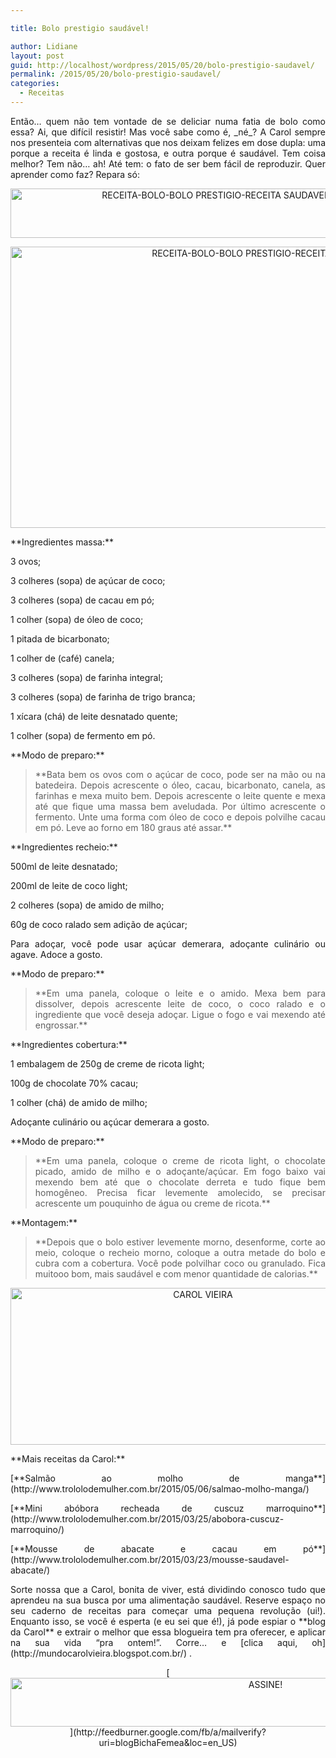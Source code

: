 ```yaml
---

title: Bolo prestigio saudável!

author: Lidiane
layout: post
guid: http://localhost/wordpress/2015/05/20/bolo-prestigio-saudavel/
permalink: /2015/05/20/bolo-prestigio-saudavel/
categories:
  - Receitas
---
```

<p align="justify">
  Então… quem não tem vontade de se deliciar numa fatia de bolo como essa? Ai, que difícil resistir! Mas você sabe como é, _né_? A Carol sempre nos presenteia com alternativas que nos deixam felizes em dose dupla: uma porque a receita é linda e gostosa, e outra porque é saudável. Tem coisa melhor? Tem não… ah! Até tem: o fato de ser bem fácil de reproduzir. Quer aprender como faz? Repara só:
</p>

<p align="center">
  <a href="http://www.trololodemulher.com.br/blog/wp-content/uploads/2015/05/RECEITA-BOLO-BOLO-PRESTIGIO-RECEITA-SAUDAVEL2.png"><img class="alignnone size-full wp-image-10956" src="http://www.trololodemulher.com.br/blog/wp-content/uploads/2015/05/RECEITA-BOLO-BOLO-PRESTIGIO-RECEITA-SAUDAVEL2.png" alt="RECEITA-BOLO-BOLO PRESTIGIO-RECEITA SAUDAVEL[2]" width="659" height="79" /></a>
</p>

<p align="center">
  <a href="http://www.trololodemulher.com.br/blog/wp-content/uploads/2015/05/RECEITA-BOLO-BOLO-PRESTIGIO-RECEITA-SAUDAVEL.jpg"><img class="alignnone size-full wp-image-10953" src="http://www.trololodemulher.com.br/blog/wp-content/uploads/2015/05/RECEITA-BOLO-BOLO-PRESTIGIO-RECEITA-SAUDAVEL.jpg" alt="RECEITA-BOLO-BOLO PRESTIGIO-RECEITA SAUDAVEL" width="800" height="450" /></a>
</p>

<p align="justify">
  **Ingredientes massa:**
</p>

<p align="justify">
  3 ovos;
</p>

<p align="justify">
  3 colheres (sopa) de açúcar de coco;
</p>

<p align="justify">
  3 colheres (sopa) de cacau em pó;
</p>

<p align="justify">
  1 colher (sopa) de óleo de coco;
</p>

<p align="justify">
  1 pitada de bicarbonato;
</p>

<p align="justify">
  1 colher de (café) canela;
</p>

<p align="justify">
  3 colheres (sopa) de farinha integral;
</p>

<p align="justify">
  3 colheres (sopa) de farinha de trigo branca;
</p>

<p align="justify">
  1 xícara (chá) de leite desnatado quente;
</p>

<p align="justify">
  1 colher (sopa) de fermento em pó.
</p>

<p align="justify">
  **Modo de preparo:**
</p>

> <p align="justify">
>   **Bata bem os ovos com o açúcar de coco, pode ser na mão ou na batedeira. Depois acrescente o óleo, cacau, bicarbonato, canela, as farinhas e mexa muito bem. Depois acrescente o leite quente e mexa até que fique uma massa bem aveludada. Por último acrescente o fermento. Unte uma forma com óleo de coco e depois polvilhe cacau em pó. Leve ao forno em 180 graus até assar.**
> </p>

<p align="justify">
  **Ingredientes recheio:**
</p>

<p align="justify">
  500ml de leite desnatado;
</p>

<p align="justify">
  200ml de leite de coco light;
</p>

<p align="justify">
  2 colheres (sopa) de amido de milho;
</p>

<p align="justify">
  60g de coco ralado sem adição de açúcar;
</p>

<p align="justify">
  Para adoçar, você pode usar açúcar demerara, adoçante culinário ou agave. Adoce a gosto.
</p>

<p align="justify">
  **Modo de preparo:**
</p>

> <p align="justify">
>   **Em uma panela, coloque o leite e o amido. Mexa bem para dissolver, depois acrescente leite de coco, o coco ralado e o ingrediente que você deseja adoçar. Ligue o fogo e vai mexendo até engrossar.**
> </p>

<p align="justify">
  **Ingredientes cobertura:**
</p>

<p align="justify">
  1 embalagem de 250g de creme de ricota light;
</p>

<p align="justify">
  100g de chocolate 70% cacau;
</p>

<p align="justify">
  1 colher (chá) de amido de milho;
</p>

<p align="justify">
  Adoçante culinário ou açúcar demerara a gosto.
</p>

<p align="justify">
  **Modo de preparo:**
</p>

> <p align="justify">
>   **Em uma panela, coloque o creme de ricota light, o chocolate picado, amido de milho e o adoçante/açúcar. Em fogo baixo vai mexendo bem até que o chocolate derreta e tudo fique bem homogêneo. Precisa ficar levemente amolecido, se precisar acrescente um pouquinho de água ou creme de ricota.**
> </p>

<p align="justify">
  **Montagem:**
</p>

> <p align="justify">
>   **Depois que o bolo estiver levemente morno, desenforme, corte ao meio, coloque o recheio morno, coloque a outra metade do bolo e cubra com a cobertura. Você pode polvilhar coco ou granulado. Fica muitooo bom, mais saudável e com menor quantidade de calorias.**
> </p>

<p align="center">
  <a href="http://www.trololodemulher.com.br/blog/wp-content/uploads/2014/07/CAROL-VIEIRA.png"><img class="alignnone size-full wp-image-10204" src="http://www.trololodemulher.com.br/blog/wp-content/uploads/2014/07/CAROL-VIEIRA.png" alt="CAROL VIEIRA" width="600" height="251" /></a>
</p>

<p align="justify">
  **Mais receitas da Carol:**
</p>

<p align="justify">
  [**Salmão ao molho de manga**](http://www.trololodemulher.com.br/2015/05/06/salmao-molho-manga/) 
</p>

<p align="justify">
  [**Mini abóbora recheada de cuscuz marroquino**](http://www.trololodemulher.com.br/2015/03/25/abobora-cuscuz-marroquino/) 
</p>

<p align="justify">
  [**Mousse de abacate e cacau em pó**](http://www.trololodemulher.com.br/2015/03/23/mousse-saudavel-abacate/) 
</p>

<p align="justify">
  Sorte nossa que a Carol, bonita de viver, está dividindo conosco tudo que aprendeu na sua busca por uma alimentação saudável. Reserve espaço no seu caderno de receitas para começar uma pequena revolução (ui!). Enquanto isso, se você é esperta (e eu sei que é!), já pode espiar o **blog da Carol** e extrair o melhor que essa blogueira tem pra oferecer, e aplicar na sua vida “pra ontem!”. Corre… e [clica aqui, oh](http://mundocarolvieira.blogspot.com.br/) .
</p>

<p align="center">
  [<img class="alignnone size-full wp-image-10439" src="http://www.trololodemulher.com.br/blog/wp-content/uploads/2014/09/ASSINE.png" alt="ASSINE!" width="800" height="78" />](http://feedburner.google.com/fb/a/mailverify?uri=blogBichaFemea&loc=en_US) 
</p>

<p align="justify">